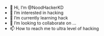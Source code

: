 - 👋 Hi, I’m @NoodHackerKD
- 👀 I’m interested in hacking 
- 🌱 I’m currently learning hack
- 💞️ I’m looking to collaborate on ...
- 📫 How to reach me to ultra level of hacking 

<!---
NoodHackerKD/NoodHackerKD is a ✨ special ✨ repository because its `README.md` (this file) appears on your GitHub profile.
You can click the Preview link to take a look at your changes.
--->
